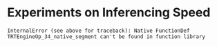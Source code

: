 # Experiments on Inferencing Speed

`InternalError (see above for traceback): Native FunctionDef TRTEngineOp_34_native_segment can't be found in function library`